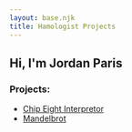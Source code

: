 ```yaml
---
layout: base.njk
title: Hamologist Projects
---
```

## Hi, I'm Jordan Paris

### Projects:
* [Chip Eight Interpretor](chip-eight.html)
* [Mandelbrot](mandelbrot.html)